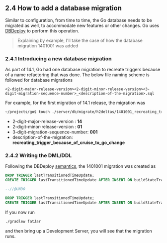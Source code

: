 ## 2.4 How to add a database migration

Similar to configuration, from time to time, the Go database needs to be migrated as well, to accommodate new features or other changes. Go uses [DBDeploy](https://code.google.com/p/dbdeploy/) to perform this operation.

> Explaining by example, I'll take the case of how the database migration 1401001 was added

### 2.4.1 Introducing a new database migration

As part of 14.1, Go had one database migration to recreate triggers because of a name refactoring that was done. The below file naming scheme is followed for database migrations
```
<2-digit-major-release-version><2-digit-minor-release-version><3-digit-migration-sequence-number>_<description-of-the-migration>.sql
```

For example, for the first migration of 14.1 release, the migration was

```bash
~/projects/go$ touch ./server/db/migrate/h2deltas/1401001_recreating_trigger_because_of_cruise_to_go_change.sql
```

- 2-digit-major-release-version : **14**
- 2-digit-minor-release-version : **01**
- 3-digit-migration-sequence-number: **001**
- description-of-the-migration: **recreating_trigger_because_of_cruise_to_go_change**

### 2.4.2 Writing the DML/DDL

Following the DBDeploy [semantics](https://code.google.com/p/dbdeploy/wiki/GettingStarted), the 1401001 migration was created as

```sql
DROP TRIGGER lastTransitionedTimeUpdate;
CREATE TRIGGER lastTransitionedTimeUpdate AFTER INSERT ON buildStateTransitions FOR EACH ROW CALL "com.thoughtworks.go.server.sqlmigration.Migration_230007";

--//@UNDO

DROP TRIGGER lastTransitionedTimeUpdate;
CREATE TRIGGER lastTransitionedTimeUpdate AFTER INSERT ON buildStateTransitions FOR EACH ROW CALL "com.thoughtworks.go.server.sqlmigration.Migration_230007";
```

If you now run

```bash
./gradlew fatJar
```

and then bring up a Development Server, you will see that the migration runs.
